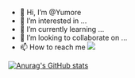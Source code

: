 - 👋 Hi, I’m @Yumore 
- 👀 I’m interested in ...
- 🌱 I’m currently learning ...
- 💞️ I’m looking to collaborate on ...
- 📫 How to reach me ![](https://yumore.github.io)

[![Anurag's GitHub stats](https://github-readme-stats.vercel.app/api?username=Yumore)](https://github.com/Yumore/github-readme-stats)

<!---
Yumore/Yumore is a ✨ special ✨ repository because its `README.md` (this file) appears on your GitHub profile.
You can click the Preview link to take a look at your changes.
--->
